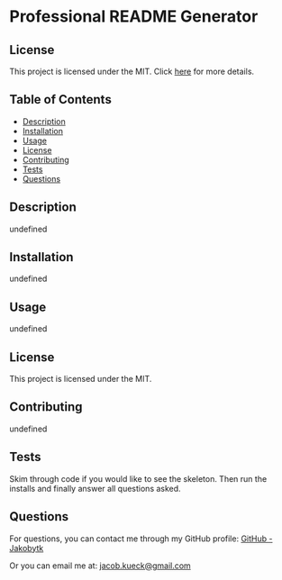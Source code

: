 
# Professional README Generator

## License

This project is licensed under the MIT. Click [here]() for more details.



## Table of Contents
- [Description](#description)
- [Installation](#installation)
- [Usage](#usage)
- [License](#license)
- [Contributing](#contributing)
- [Tests](#tests)
- [Questions](#questions)

## Description
undefined

## Installation
undefined

## Usage
undefined

## License
This project is licensed under the MIT.

## Contributing
undefined

## Tests
Skim through code if you would like to see the skeleton. Then run the installs and finally answer all questions asked.

## Questions
For questions, you can contact me through my GitHub profile:
[GitHub - Jakobytk](https://github.com/Jakobytk)

Or you can email me at: jacob.kueck@gmail.com